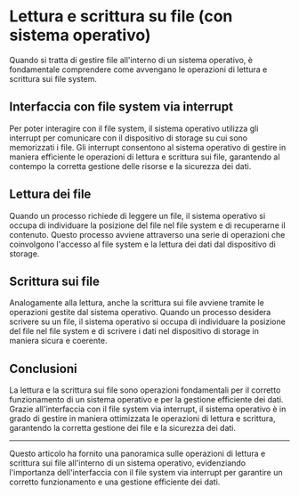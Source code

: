 # Lettura e scrittura su file (con sistema operativo)

Quando si tratta di gestire file all'interno di un sistema operativo, è fondamentale comprendere come avvengano le operazioni di lettura e scrittura sui file system. 

## Interfaccia con file system via interrupt

Per poter interagire con il file system, il sistema operativo utilizza gli interrupt per comunicare con il dispositivo di storage su cui sono memorizzati i file. Gli interrupt consentono al sistema operativo di gestire in maniera efficiente le operazioni di lettura e scrittura sui file, garantendo al contempo la corretta gestione delle risorse e la sicurezza dei dati.

## Lettura dei file

Quando un processo richiede di leggere un file, il sistema operativo si occupa di individuare la posizione del file nel file system e di recuperarne il contenuto. Questo processo avviene attraverso una serie di operazioni che coinvolgono l'accesso al file system e la lettura dei dati dal dispositivo di storage.

## Scrittura sui file

Analogamente alla lettura, anche la scrittura sui file avviene tramite le operazioni gestite dal sistema operativo. Quando un processo desidera scrivere su un file, il sistema operativo si occupa di individuare la posizione del file nel file system e di scrivere i dati nel dispositivo di storage in maniera sicura e coerente.

## Conclusioni

La lettura e la scrittura sui file sono operazioni fondamentali per il corretto funzionamento di un sistema operativo e per la gestione efficiente dei dati. Grazie all'interfaccia con il file system via interrupt, il sistema operativo è in grado di gestire in maniera ottimizzata le operazioni di lettura e scrittura, garantendo la corretta gestione dei file e la sicurezza dei dati.

--- 

Questo articolo ha fornito una panoramica sulle operazioni di lettura e scrittura sui file all'interno di un sistema operativo, evidenziando l'importanza dell'interfaccia con il file system via interrupt per garantire un corretto funzionamento e una gestione efficiente dei dati.